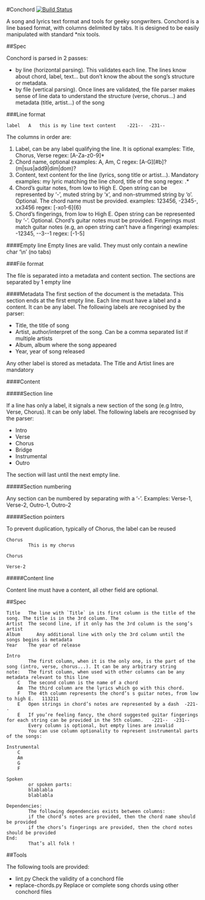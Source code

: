 #Conchord
[![Build Status](https://travis-ci.org/yanhick/conchord.svg?branch=master)](https://travis-ci.org/yanhick/conchord)

A song and lyrics text format and tools for geeky songwriters.
Conchord is a line based format, with columns delimited by tabs.
It is designed to be easily manipulated with standard *nix tools.

##Spec

Conchord is parsed in 2 passes:
- by line (horizontal parsing). This validates each line. The lines know
about chord, label, text... but don’t know the about the song’s structure or metadata.
- by file (vertical parsing). Once lines are validated, the file parser makes sense of line
data to understand the structure (verse, chorus...) and metadata (title, artist...) of the song

###Line format

```
label	A	this is my line text content	-221--	-231--
```
The columns in order are:
1. Label, can be any label qualifying the line. It is optional
  examples: Title, Chorus, Verse
  regex: [A-Za-z0-9]*
2. Chord name, optional
	examples: A, Am, C
	regex: [A-G][#b]?(m|sus|add9|dim|dom)?
3. Content, text content for the line (lyrics, song title or artist...). Mandatory
	examples: my lyric matching the line chord, title of the song
	regex: .*
4. Chord’s guitar notes, from low to High E.
	Open string can be represented by ‘-’, muted string by ‘x’, and non-strummed string by ‘o’. 
	Optional. The chord name must be provided.
	examples: 123456, -2345-, xx3456
	regex: [\-xo1-6]{6}
5. Chord’s fingerings, from low to High E. Open string can be represented by ‘-’.
	Optional. Chord’s guitar notes must be provided. Fingerings must match guitar notes (e.g, an open string can’t have a fingering)
	examples: -12345, --3--1
	regex: [\-1-5]

####Empty line
Empty lines are valid. They must only contain a newline char ‘\n’ (no tabs)

###File format

The file is separated into a metadata and content section. The sections are separated by 1 empty line

####Metadata
The first section of the document is the metadata. This section ends at the first empty line.
Each line must have a label and a content.
It can be any label.
The following labels are recognised by the parser:
- Title, the title of song
- Artist, author/interpret of the song. Can be a comma separated list if multiple artists
- Album, album where the song appeared
- Year, year of song released

Any other label is stored as metadata.
The Title and Artist lines are mandatory

####Content

#####Section line

If a line has only a label, it signals a new section of the song (e.g Intro, Verse, Chorus).
It can be only label.
The following labels are recognised by the parser:
- Intro
- Verse
- Chorus
- Bridge
- Instrumental
- Outro

The section will last until the next empty line.

#####Section numbering

Any section can be numbered by separating with a ‘-’.
Examples: Verse-1, Verse-2, Outro-1, Outro-2

#####Section pointers

To prevent duplication, typically of Chorus, the label can be reused

```
Chorus
		This is my chorus

Chorus	

Verse-2
```

#####Content line

Content line must have a content, all other field are optional.


##Spec

```
Title	The line with `Title` in its first column is the title of the song. The title is in the 3rd column. The
Artist	The second line, if it only has the 3rd column is the song’s artist
Album	   Any additional line with only the 3rd column until the songs begins is metadata
Year	The year of release

Intro
		The first column, when it is the only one, is the part of the song (intro, verse, chorus...). It can be any arbitrary string
note:	The first column, when used with other columns can be any metadata relevant to this line
	C	The second column is the name of a chord
	Am	The third column are the lyrics which go with this chord.
	F	The 4th column represents the chord’s s guitar notes, from low to high E.	113211
	E	Open strings in chord’s notes are represented by a dash	 -221--
	E	If you’re feeling fancy, the chord suggested guitar fingerings for each string can be provided in the 5th column.	-221--	-231--
		Every column is optional, but empty lines are invalid
		You can use column optionality to represent instrumental parts of the songs:

Instrumental
	C
	Am
	G
	F

Spoken
		or spoken parts:
		blablabla
		blablabla

Dependencies:
		The following dependencies exists between columns:
		if the chord’s notes are provided, then the chord name should be provided
		if the chors’s fingerings are provided, then the chord notes should be provided
End:
		That’s all folk !
```

##Tools

The following tools are provided:

* lint.py
Check the validity of a conchord file
* replace-chords.py
Replace or complete song chords using other conchord files

